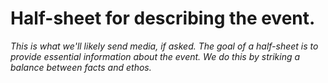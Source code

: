 # Half-sheet for describing the event.

_This is what we'll likely send media, if asked. The goal of a half-sheet is to provide essential information about the event. We do this by striking a balance between facts and ethos._
